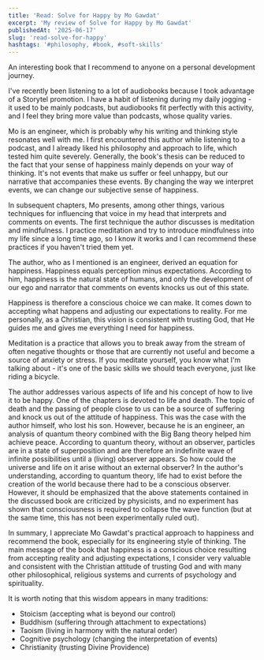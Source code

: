 ```yaml
---
title: 'Read: Solve for Happy by Mo Gawdat'
excerpt: 'My review of Solve for Happy by Mo Gawdat'
publishedAt: '2025-06-17'
slug: 'read-solve-for-happy'
hashtags: '#philosophy, #book, #soft-skills'
---
```


An interesting book that I recommend to anyone on a personal development journey.

I've recently been listening to a lot of audiobooks because I took advantage of a Storytel promotion. I have a habit of listening during my daily jogging - it used to be mainly podcasts, but audiobooks fit perfectly with this activity, and I feel they bring more value than podcasts, whose quality varies.

Mo is an engineer, which is probably why his writing and thinking style resonates well with me. I first encountered this author while listening to a podcast, and I already liked his philosophy and approach to life, which tested him quite severely. Generally, the book's thesis can be reduced to the fact that your sense of happiness mainly depends on your way of thinking. It's not events that make us suffer or feel unhappy, but our narrative that accompanies these events. By changing the way we interpret events, we can change our subjective sense of happiness.

In subsequent chapters, Mo presents, among other things, various techniques for influencing that voice in my head that interprets and comments on events. The first technique the author discusses is meditation and mindfulness. I practice meditation and try to introduce mindfulness into my life since a long time ago, so I know it works and I can recommend these practices if you haven't tried them yet.

The author, who as I mentioned is an engineer, derived an equation for happiness. Happiness equals perception minus expectations. According to him, happiness is the natural state of humans, and only the development of our ego and narrator that comments on events knocks us out of this state.

Happiness is therefore a conscious choice we can make. It comes down to accepting what happens and adjusting our expectations to reality. For me personally, as a Christian, this vision is consistent with trusting God, that He guides me and gives me everything I need for happiness.

Meditation is a practice that allows you to break away from the stream of often negative thoughts or those that are currently not useful and become a source of anxiety or stress. If you meditate yourself, you know what I'm talking about - it's one of the basic skills we should teach everyone, just like riding a bicycle.

The author addresses various aspects of life and his concept of how to live it to be happy. One of the chapters is devoted to life and death. The topic of death and the passing of people close to us can be a source of suffering and knock us out of the attitude of happiness. This was the case with the author himself, who lost his son. However, because he is an engineer, an analysis of quantum theory combined with the Big Bang theory helped him achieve peace. According to quantum theory, without an observer, particles are in a state of superposition and are therefore an indefinite wave of infinite possibilities until a (living) observer appears. So how could the universe and life on it arise without an external observer? In the author's understanding, according to quantum theory, life had to exist before the creation of the world because there had to be a conscious observer. However, it should be emphasized that the above statements contained in the discussed book are criticized by physicists, and no experiment has shown that consciousness is required to collapse the wave function (but at the same time, this has not been experimentally ruled out).

In summary, I appreciate Mo Gawdat's practical approach to happiness and recommend the book, especially for its engineering style of thinking. The main message of the book that happiness is a conscious choice resulting from accepting reality and adjusting expectations, I consider very valuable and consistent with the Christian attitude of trusting God and with many other philosophical, religious systems and currents of psychology and spirituality.

It is worth noting that this wisdom appears in many traditions:

- Stoicism (accepting what is beyond our control)
- Buddhism (suffering through attachment to expectations)
- Taoism (living in harmony with the natural order)
- Cognitive psychology (changing the interpretation of events)
- Christianity (trusting Divine Providence)
